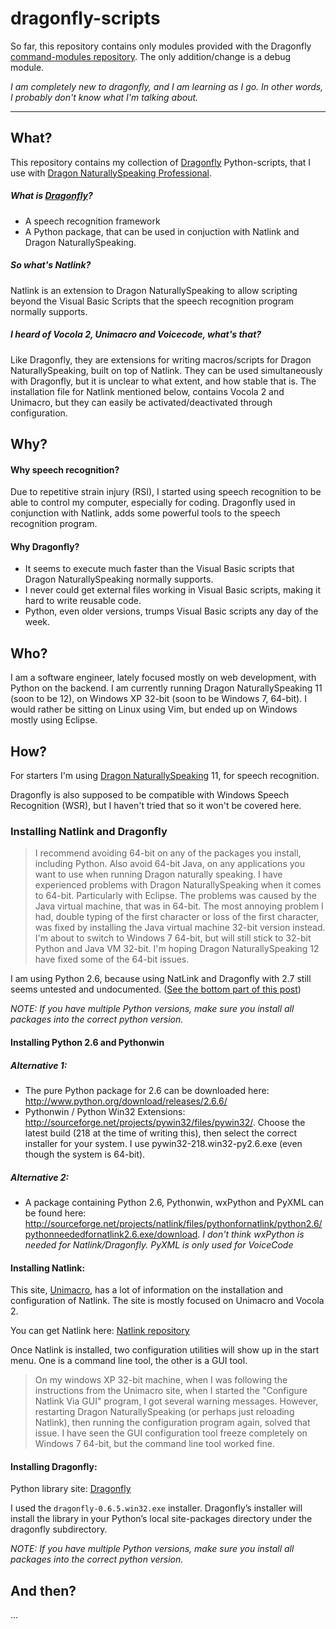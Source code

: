 # dragonfly-scripts

So far, this repository contains only modules provided with the Dragonfly [command-modules repository](http://dragonfly-modules.googlecode.com/svn/trunk/command-modules/documentation/index.html).
The only addition/change is a debug module.


*I am completely new to dragonfly, and I am learning as I go. In other words, I probably don't know what I'm talking about.*

---

## What?

This repository contains my collection of [Dragonfly](http://dragonfly-modules.googlecode.com/svn/trunk/command-modules/documentation/index.html) Python-scripts, that I use with [Dragon NaturallySpeaking Professional](http://www.nuance.com/for-business/by-product/dragon/dragon-for-the-pc/dragon-professional/index.htm).

##### What is [Dragonfly](http://dragonfly-modules.googlecode.com/svn/trunk/command-modules/documentation/index.html)?
* A speech recognition framework
* A Python package, that can be used in conjuction with Natlink and Dragon NaturallySpeaking.

##### So what's Natlink?
Natlink is an extension to Dragon NaturallySpeaking to allow scripting beyond the Visual Basic Scripts that the speech recognition program normally supports.

##### I heard of Vocola 2, Unimacro and Voicecode, what's that?
Like Dragonfly, they are extensions for writing macros/scripts for Dragon NaturallySpeaking, built on top of Natlink. They can be used simultaneously with Dragonfly, but it is unclear to what extent, and how stable that is.
The installation file for Natlink mentioned below, contains Vocola 2 and Unimacro, but they can easily be activated/deactivated through configuration.

## Why?

#### Why speech recognition?
Due to repetitive strain injury (RSI), I started using speech recognition to be able to control my computer, especially for coding.
Dragonfly used in conjunction with Natlink, adds some powerful tools to the speech recognition program.

#### Why Dragonfly?
* It seems to execute much faster than the Visual Basic scripts that Dragon NaturallySpeaking normally supports.
* I never could get external files working in Visual Basic scripts, making it hard to write reusable code.
* Python, even older versions, trumps Visual Basic scripts any day of the week.

## Who?

I am a software engineer, lately focused mostly on web development, with Python on the backend.
I am currently running Dragon NaturallySpeaking 11 (soon to be 12), on Windows XP 32-bit (soon to be Windows 7, 64-bit).
I would rather be sitting on Linux using Vim, but ended up on Windows mostly using Eclipse.

## How?

For starters I'm using [Dragon NaturallySpeaking](http://www.nuance.com/for-business/by-product/dragon/dragon-for-the-pc/dragon-professional/index.htm) 11, for speech recognition.

Dragonfly is also supposed to be compatible with Windows Speech Recognition (WSR), but I haven't tried that so it won't be covered here.

### Installing Natlink and Dragonfly
> I recommend avoiding 64-bit on any of the packages you install, including Python. Also avoid 64-bit Java, on any applications you want to use when running Dragon naturally speaking. I have experienced problems with Dragon NaturallySpeaking when it comes to 64-bit. Particularly with Eclipse.
> The problems was caused by the Java virtual machine, that was in 64-bit. The most annoying problem I had, double typing of the first character or loss of the first character, was fixed by installing the Java virtual machine 32-bit version instead.
> I'm about to switch to Windows 7 64-bit, but will still stick to 32-bit Python and Java VM 32-bit. I'm hoping Dragon NaturallySpeaking 12 have fixed some of the 64-bit issues.

I am using Python 2.6, because using NatLink and Dragonfly with 2.7 still seems untested and undocumented. 
([See the bottom part of this post](http://www.speechcomputing.com/node/5345))

*NOTE: If you have multiple Python versions, make sure you install all packages into the correct python version.*

#### Installing Python 2.6 and Pythonwin

##### Alternative 1:
* The pure Python package for 2.6 can be downloaded here: http://www.python.org/download/releases/2.6.6/
* Pythonwin / Python Win32 Extensions: http://sourceforge.net/projects/pywin32/files/pywin32/. Choose the latest build (218 at the time of writing this), then select the correct installer for your system. I use pywin32-218.win32-py2.6.exe (even though the system is 64-bit).

##### Alternative 2:
* A package containing Python 2.6, Pythonwin, wxPython and PyXML can be found here: http://sourceforge.net/projects/natlink/files/pythonfornatlink/python2.6/pythonneededfornatlink2.6.exe/download.
*I don't think wxPython is needed for Natlink/Dragonfly. PyXML is only used for VoiceCode*

#### Installing Natlink:
This site, [Unimacro](http://qh.antenna.nl/unimacro/installation/installation.html), has a lot of information on the installation and configuration of Natlink. The site is mostly focused on Unimacro and Vocola 2.

You can get Natlink here: [Natlink repository](http://sourceforge.net/projects/natlink/files/natlink/)

Once Natlink is installed, two configuration utilities will show up in the start menu. One is a command line tool, the other is a GUI tool.

> On my windows XP 32-bit machine, when I was following the instructions from the Unimacro site, when I started the "Configure Natlink Via GUI" program, I got several warning messages.
> However, restarting Dragon NaturallySpeaking (or perhaps just reloading Natlink), then running the configuration program again, solved that issue.
> I have seen the GUI configuration tool freeze completely on Windows 7 64-bit, but the command line tool worked fine.

#### Installing Dragonfly:
Python library site: [Dragonfly](https://pypi.python.org/pypi/dragonfly)

I used the `dragonfly-0.6.5.win32.exe` installer.
Dragonfly’s installer will install the library in your Python’s local site-packages directory under the dragonfly subdirectory.


*NOTE: If you have multiple Python versions, make sure you install all packages into the correct python version.*

## And then?
...
